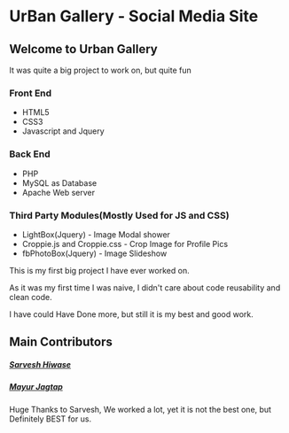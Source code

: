 # UrBan Gallery - Social Media Site

<h2>Welcome to Urban Gallery</h2>
<p> It was quite a big project to work on, but quite fun </p>

<h3>Front End</h3>
<ul> 
<li>HTML5</li>
<li>CSS3</li>
<li>Javascript and Jquery</li>
</ul>

<h3>Back End</h3>
<ul> 
<li>PHP</li>
<li>MySQL as Database</li>
<li>Apache Web server</li>
</ul>

<h3>Third Party Modules(Mostly Used for JS and CSS)</h3>
<ul> 
<li>LightBox(Jquery) - Image Modal shower</li>
<li>Croppie.js and Croppie.css - Crop Image for Profile Pics</li>
<li>fbPhotoBox(Jquery) - Image Slideshow</li>
</ul>

<p> This is my first big project I have ever worked on. </p>
<p> As it was my first time I was naive, I didn't care about code reusability and clean code. </p>
<p> I have could Have Done more, but still it is my best and good work. </p>

<h2>Main Contributors</h2>
<h5> <a href="https://github.com/sarveshtheabstractor"> Sarvesh Hiwase </a></h5>

<h5><a href="https://github.com/mayur-jagtap"> Mayur Jagtap </a></h5>

<p> Huge Thanks to Sarvesh, We worked a lot, yet it is not the best one, but Definitely BEST for us. </p>
